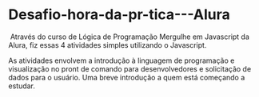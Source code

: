# Desafio-hora-da-pr-tica---Alura
 Através do curso de Lógica de Programação Mergulhe em Javascript da Alura, fiz essas 4 atividades simples utilizando o Javascript.

As atividades envolvem a introdução à linguagem de programação e visualização no pront de comando para desenvolvedores e solicitação de dados para o usuário. Uma breve introdução a quem está começando a estudar.
